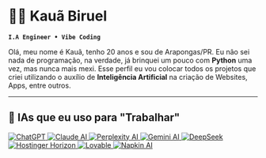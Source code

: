 # 👨‍💻 Kauã Biruel
**`I.A Engineer • Vibe Coding`**

Olá, meu nome é Kauã, tenho 20 anos e sou de Arapongas/PR. Eu não sei nada de programação, na verdade, já brinquei um pouco com **Python** uma vez, mas nunca mais mexi. Esse perfil eu vou colocar todos os projetos que criei utilizando o auxílio de **Inteligência Artificial** na criação de Websites, Apps, entre outros.

---

## 🧠 IAs que eu uso para "Trabalhar"

<a href="https://chat.openai.com/" target="_blank">
  <img src="https://img.shields.io/badge/ChatGPT-00A67E?style=for-the-badge&logo=openai&logoColor=white" alt="ChatGPT">
</a>

<a href="https://claude.ai/" target="_blank">
  <img src="https://img.shields.io/badge/Claude.ai-3E3E3E?style=for-the-badge&logo=anthropic&logoColor=white" alt="Claude AI">
</a>

<a href="https://www.perplexity.ai/" target="_blank">
  <img src="https://img.shields.io/badge/Perplexity-1A1A1A?style=for-the-badge&logo=perplexity&logoColor=white" alt="Perplexity AI">
</a>

<a href="https://gemini.google.com/" target="_blank">
  <img src="https://img.shields.io/badge/Gemini-4285F4?style=for-the-badge&logo=google&logoColor=white" alt="Gemini AI">
</a>

<a href="https://deepseek.com/" target="_blank">
  <img src="https://img.shields.io/badge/DeepSeek-0057FF?style=for-the-badge&logo=data&logoColor=white" alt="DeepSeek">
</a>

<a href="https://www.hostinger.com/horizon" target="_blank">
  <img src="https://img.shields.io/badge/Hostinger_Horizon-673DE6?style=for-the-badge&logo=hostinger&logoColor=white" alt="Hostinger Horizon">
</a>

<a href="https://www.lovable.so/" target="_blank">
  <img src="https://img.shields.io/badge/Lovable-FF69B4?style=for-the-badge&logo=love&logoColor=white" alt="Lovable">
</a>

<a href="https://www.napkin.ai/" target="_blank">
  <img src="https://img.shields.io/badge/Napkin.ai-2E2E2E?style=for-the-badge&logo=openai&logoColor=white" alt="Napkin AI">
</a>

